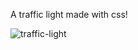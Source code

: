 A traffic light made with css!

![traffic-light](https://user-images.githubusercontent.com/84820874/171272457-4e977f73-e632-4131-8f4f-436bc4f944d9.png)
